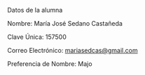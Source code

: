 Datos de la alumna

Nombre: María José Sedano Castañeda

Clave Única: 157500

Correo Electrónico: mariasedcas@gmail.com

Preferencia de Nombre: Majo

